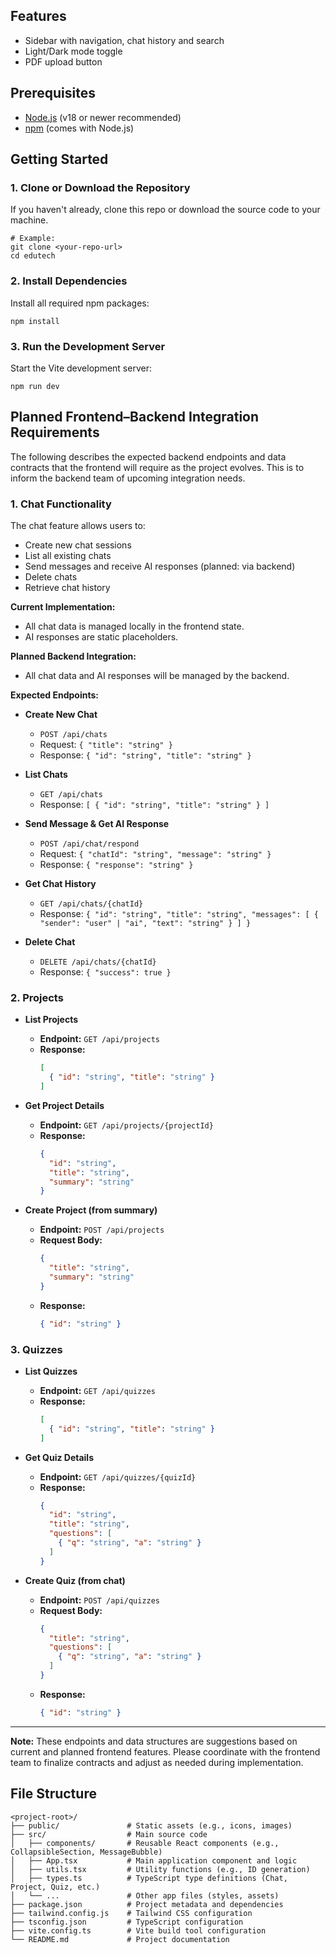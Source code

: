 ## Features
- Sidebar with navigation, chat history and search
- Light/Dark mode toggle
- PDF upload button

## Prerequisites
- [Node.js](https://nodejs.org/) (v18 or newer recommended)
- [npm](https://www.npmjs.com/) (comes with Node.js)

## Getting Started

### 1. Clone or Download the Repository
If you haven't already, clone this repo or download the source code to your machine.

```
# Example:
git clone <your-repo-url>
cd edutech
```

### 2. Install Dependencies
Install all required npm packages:

```
npm install
```

### 3. Run the Development Server
Start the Vite development server:

```
npm run dev
```

## Planned Frontend–Backend Integration Requirements

The following describes the expected backend endpoints and data contracts that the frontend will require as the project evolves. This is to inform the backend team of upcoming integration needs.

### 1. Chat Functionality

The chat feature allows users to:
- Create new chat sessions
- List all existing chats
- Send messages and receive AI responses (planned: via backend)
- Delete chats
- Retrieve chat history

**Current Implementation:**
- All chat data is managed locally in the frontend state.
- AI responses are static placeholders.

**Planned Backend Integration:**
- All chat data and AI responses will be managed by the backend.

**Expected Endpoints:**
- **Create New Chat**
  - `POST /api/chats`
  - Request: `{ "title": "string" }`
  - Response: `{ "id": "string", "title": "string" }`

- **List Chats**
  - `GET /api/chats`
  - Response: `[ { "id": "string", "title": "string" } ]`

- **Send Message & Get AI Response**
  - `POST /api/chat/respond`
  - Request: `{ "chatId": "string", "message": "string" }`
  - Response: `{ "response": "string" }`

- **Get Chat History**
  - `GET /api/chats/{chatId}`
  - Response: `{ "id": "string", "title": "string", "messages": [ { "sender": "user" | "ai", "text": "string" } ] }`

- **Delete Chat**
  - `DELETE /api/chats/{chatId}`
  - Response: `{ "success": true }`

### 2. Projects
- **List Projects**
  - **Endpoint:** `GET /api/projects`
  - **Response:**
    ```json
    [
      { "id": "string", "title": "string" }
    ]
    ```

- **Get Project Details**
  - **Endpoint:** `GET /api/projects/{projectId}`
  - **Response:**
    ```json
    {
      "id": "string",
      "title": "string",
      "summary": "string"
    }
    ```

- **Create Project (from summary)**
  - **Endpoint:** `POST /api/projects`
  - **Request Body:**
    ```json
    {
      "title": "string",
      "summary": "string"
    }
    ```
  - **Response:**
    ```json
    { "id": "string" }
    ```

### 3. Quizzes
- **List Quizzes**
  - **Endpoint:** `GET /api/quizzes`
  - **Response:**
    ```json
    [
      { "id": "string", "title": "string" }
    ]
    ```

- **Get Quiz Details**
  - **Endpoint:** `GET /api/quizzes/{quizId}`
  - **Response:**
    ```json
    {
      "id": "string",
      "title": "string",
      "questions": [
        { "q": "string", "a": "string" }
      ]
    }
    ```

- **Create Quiz (from chat)**
  - **Endpoint:** `POST /api/quizzes`
  - **Request Body:**
    ```json
    {
      "title": "string",
      "questions": [
        { "q": "string", "a": "string" }
      ]
    }
    ```
  - **Response:**
    ```json
    { "id": "string" }
    ```

---

**Note:** These endpoints and data structures are suggestions based on current and planned frontend features. Please coordinate with the frontend team to finalize contracts and adjust as needed during implementation.

## File Structure

```
<project-root>/
├── public/               # Static assets (e.g., icons, images)
├── src/                  # Main source code
│   ├── components/       # Reusable React components (e.g., CollapsibleSection, MessageBubble)
│   ├── App.tsx           # Main application component and logic
│   ├── utils.tsx         # Utility functions (e.g., ID generation)
│   ├── types.ts          # TypeScript type definitions (Chat, Project, Quiz, etc.)
│   └── ...               # Other app files (styles, assets)
├── package.json          # Project metadata and dependencies
├── tailwind.config.js    # Tailwind CSS configuration
├── tsconfig.json         # TypeScript configuration
├── vite.config.ts        # Vite build tool configuration
└── README.md             # Project documentation
